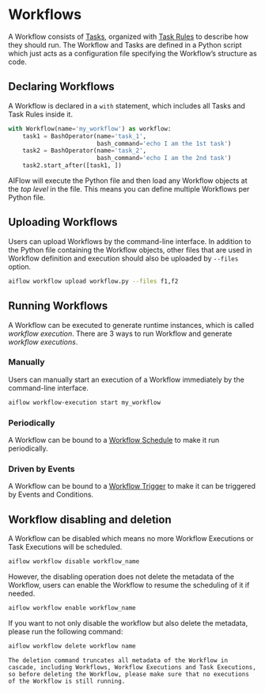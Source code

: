 # Workflows

A Workflow consists of [Tasks](#Tasks), organized with [Task Rules](./rules.md) to describe how they should run. 
The Workflow and Tasks are defined in a Python script which just acts as a configuration file specifying the Workflow’s structure as code.

## Declaring Workflows

A Workflow is declared in a `with` statement, which includes all Tasks and Task Rules inside it.

```python
with Workflow(name='my_workflow') as workflow:
    task1 = BashOperator(name='task_1',
                         bash_command='echo I am the 1st task')
    task2 = BashOperator(name='task_2',
                         bash_command='echo I am the 2nd task')
    task2.start_after([task1, ])
```
AIFlow will execute the Python file and then load any Workflow objects at the _top level_ in the file. This means you can define multiple Workflows per Python file.

## Uploading Workflows

Users can upload Workflows by the command-line interface. In addition to the Python file containing the Workflow objects, other files that are used in Workflow definition and execution should also be uploaded by `--files` option.
```bash
aiflow workflow upload workflow.py --files f1,f2
```

## Running Workflows
A Workflow can be executed to generate runtime instances, which is called _workflow execution_. There are 3 ways to run Workflow and generate _workflow executions_.

### Manually

Users can manually start an execution of a Workflow immediately by the command-line interface.
```bash
aiflow workflow-execution start my_workflow
```
### Periodically 

A Workflow can be bound to a [Workflow Schedule](./schedule.md) to make it run periodically.

### Driven by Events

A Workflow can be bound to a [Workflow Trigger](./trigger.md) to make it can be triggered by Events and Conditions. 

## Workflow disabling and deletion

A Workflow can be disabled which means no more Workflow Executions or Task Executions will be scheduled.
```bash
aiflow workflow disable workflow_name
```
However, the disabling operation does not delete the metadata of the Workflow, users can enable the Workflow to resume the scheduling of it if needed.
```bash
aiflow workflow enable workflow_name
```
If you want to not only disable the workflow but also delete the metadata, please run the following command:
```bash
aiflow workflow delete workflow name
```
```{note}  
The deletion command truncates all metadata of the Workflow in cascade, including Workflows, Workflow Executions and Task Executions, so before deleting the Workflow, please make sure that no executions of the Workflow is still running.
```